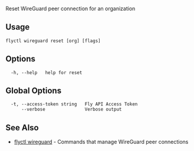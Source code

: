 Reset WireGuard peer connection for an organization

## Usage
~~~
flyctl wireguard reset [org] [flags]
~~~

## Options

~~~
  -h, --help   help for reset
~~~

## Global Options

~~~
  -t, --access-token string   Fly API Access Token
      --verbose               Verbose output
~~~

## See Also

* [flyctl wireguard](/docs/flyctl/wireguard/)	 - Commands that manage WireGuard peer connections

